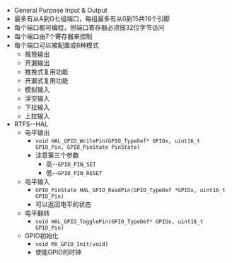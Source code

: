 - General Purpose Input & Output
- 最多有从A到G七组端口，每组最多有从0到15共16个引脚
- 每个端口都可编程，但端口寄存器必须按32位字节访问
- 每个端口由7个寄存器来控制
- 每个端口可以被配置成8种模式
	- 推挽输出
	- 开漏输出
	- 推挽式复用功能
	- 开漏式复用功能
	- 模拟输入
	- 浮空输入
	- 下拉输入
	- 上拉输入
- RTFS--HAL
	- 电平输出
		- `void HAL_GPIO_WritePin(GPIO_TypeDef* GPIOx, uint16_t GPIO_Pin, GPIO_PinState PinState)`
		- 注意第三个参数
			- 高--`GPIO_PIN_SET`
			- 低--`GPIO_PIN_RESET`
	- 电平输入
		- `GPIO_PinState HAL_GPIO_ReadPin(GPIO_TypeDef *GPIOx, uint16_t GPIO_Pin)`
		- 可以返回电平的状态
	- 电平翻转
		- `void HAL_GPIO_TogglePin(GPIO_TypeDef* GPIOx, uint16_t GPIO_Pin)`
	- GPIO初始化
		- `void MX_GPIO_Init(void)`
		- 使能GPIO的时钟